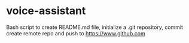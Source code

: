 # voice-assistant
Bash script to create README.md file, initialize a .git repository, commit create remote repo and push to https://www.github.com
